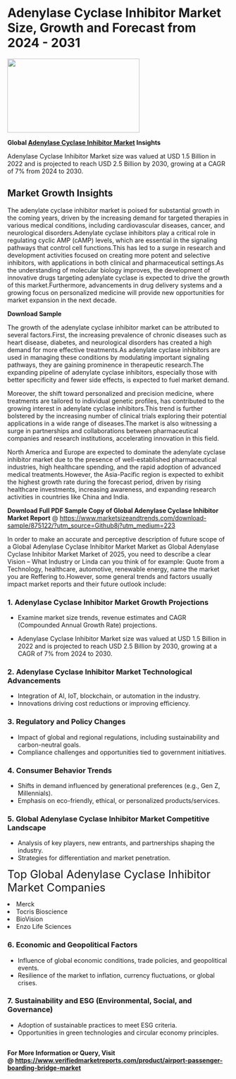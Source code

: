 <H1>Adenylase Cyclase Inhibitor Market Size, Growth and Forecast from 2024 - 2031</H1><img class="aligncenter size-medium wp-image-584254" src="https://thirdeyenews.in/wp-content/uploads/2024/09/Global-Market-Research-300x168.jpeg" alt="" width="300" height="168" /><p><strong>Global&nbsp;<a href="https://www.marketsizeandtrends.com/download-sample/875122/?utm_source=Github8j?utm_medium=223">Adenylase Cyclase Inhibitor Market</a> Insights</strong></p><p>Adenylase Cyclase Inhibitor Market size was valued at USD 1.5 Billion in 2022 and is projected to reach USD 2.5 Billion by 2030, growing at a CAGR of 7% from 2024 to 2030.</p><p><h2>Market Growth Insights</h2> <p>The adenylate cyclase inhibitor market is poised for substantial growth in the coming years, driven by the increasing demand for targeted therapies in various medical conditions, including cardiovascular diseases, cancer, and neurological disorders.Adenylate cyclase inhibitors play a critical role in regulating cyclic AMP (cAMP) levels, which are essential in the signaling pathways that control cell functions.This has led to a surge in research and development activities focused on creating more potent and selective inhibitors, with applications in both clinical and pharmaceutical settings.As the understanding of molecular biology improves, the development of innovative drugs targeting adenylate cyclase is expected to drive the growth of this market.Furthermore, advancements in drug delivery systems and a growing focus on personalized medicine will provide new opportunities for market expansion in the next decade.</p> <p><strong>Download Sample</strong></p> <p>The growth of the adenylate cyclase inhibitor market can be attributed to several factors.First, the increasing prevalence of chronic diseases such as heart disease, diabetes, and neurological disorders has created a high demand for more effective treatments.As adenylate cyclase inhibitors are used in managing these conditions by modulating important signaling pathways, they are gaining prominence in therapeutic research.The expanding pipeline of adenylate cyclase inhibitors, especially those with better specificity and fewer side effects, is expected to fuel market demand.</p> <p>Moreover, the shift toward personalized and precision medicine, where treatments are tailored to individual genetic profiles, has contributed to the growing interest in adenylate cyclase inhibitors.This trend is further bolstered by the increasing number of clinical trials exploring their potential applications in a wide range of diseases.The market is also witnessing a surge in partnerships and collaborations between pharmaceutical companies and research institutions, accelerating innovation in this field.</p> <p>North America and Europe are expected to dominate the adenylate cyclase inhibitor market due to the presence of well-established pharmaceutical industries, high healthcare spending, and the rapid adoption of advanced medical treatments.However, the Asia-Pacific region is expected to exhibit the highest growth rate during the forecast period, driven by rising healthcare investments, increasing awareness, and expanding research activities in countries like China and India.</p> <p><span class=""><strong>Download Full PDF Sample Copy of Global Adenylase Cyclase Inhibitor Market Report</strong> @ <a href="https://www.marketsizeandtrends.com/download-sample/875122/?utm_source=Github8j?utm_medium=223" target="_blank">https://www.marketsizeandtrends.com/download-sample/875122/?utm_source=Github8j?utm_medium=223</a></span></p><p>In order to make an accurate and perceptive description of future scope of a Global&nbsp;Adenylase Cyclase Inhibitor Market Market as Global&nbsp;Adenylase Cyclase Inhibitor Market Market of 2025, you need to describe a clear Vision &ndash; What Industry or Linda can you think of for example: Quote from a Technology, healthcare, automotive, renewable energy, name the market you are Reffering to.However, some general trends and factors usually impact market reports and their future outlook include:</p><h3>1.&nbsp;<strong>Adenylase Cyclase Inhibitor Market Growth Projections</strong></h3><ul><li>Examine market size trends, revenue estimates and CAGR (Compounded Annual Growth Rate) projections.</li><li><p>Adenylase Cyclase Inhibitor Market size was valued at USD 1.5 Billion in 2022 and is projected to reach USD 2.5 Billion by 2030, growing at a CAGR of 7% from 2024 to 2030.</p></li></ul><h3>2.&nbsp;<strong>Adenylase Cyclase Inhibitor Market Technological Advancements</strong></h3><ul><li>Integration of AI, IoT, blockchain, or automation in the industry.</li><li>Innovations driving cost reductions or improving efficiency.</li></ul><h3>3.&nbsp;<strong>Regulatory and Policy Changes</strong></h3><ul><li>Impact of global and regional regulations, including sustainability and carbon-neutral goals.</li><li>Compliance challenges and opportunities tied to government initiatives.</li></ul><h3>4.&nbsp;<strong>Consumer Behavior Trends</strong></h3><ul><li>Shifts in demand influenced by generational preferences (e.g., Gen Z, Millennials).</li><li>Emphasis on eco-friendly, ethical, or personalized products/services.</li></ul><h3>5.&nbsp;<strong>Global Adenylase Cyclase Inhibitor Market Competitive Landscape</strong></h3><ul><li>Analysis of key players, new entrants, and partnerships shaping the industry.</li><li>Strategies for differentiation and market penetration.</li></ul><p data-pm-slice="1 1 []"><span style="color: inherit; font-family: inherit; font-size: 25px;">Top Global Adenylase Cyclase Inhibitor Market Companies</span></p><div class="" data-test-id=""><p><li>Merck</li><li> Tocris Bioscience</li><li> BioVision</li><li> Enzo Life Sciences</li></p></div><h3>6.&nbsp;<strong>Economic and Geopolitical Factors</strong></h3><ul><li>Influence of global economic conditions, trade policies, and geopolitical events.</li><li>Resilience of the market to inflation, currency fluctuations, or global crises.</li></ul><h3>7.&nbsp;<strong>Sustainability and ESG (Environmental, Social, and Governance)</strong></h3><ul><li>Adoption of sustainable practices to meet ESG criteria.</li><li>Opportunities in green technologies and circular economy principles.</li></ul><h2><strong style="font-size: 14px;">For More Information or Query, Visit @&nbsp;</strong><a style="background-color: #ffffff; font-size: 14px;" href="https://www.marketsizeandtrends.com/report/adenylase-cyclase-inhibitor-market/" target="_blank">https://www.verifiedmarketreports.com/product/airport-passenger-boarding-bridge-market</a></h2>